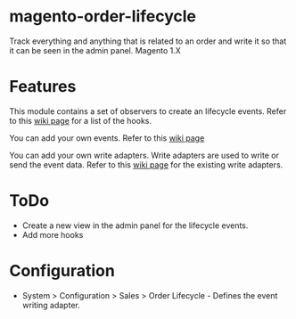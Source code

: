 # magento-order-lifecycle
Track everything and anything that is related to an order and write it so that it can be seen in the admin panel. Magento 1.X

# Features
This module contains a set of observers to create an lifecycle events. Refer to this [wiki page](https://github.com/degdigital/magento-order-lifecycle/wiki/Hook-List) for a list of the hooks. 

You can add your own events. Refer to this [wiki page](https://github.com/degdigital/magento-order-lifecycle/wiki/Adding-a-New-Event) 

You can add your own write adapters. Write adapters are used to write or send the event data. Refer to this [wiki page](https://github.com/degdigital/magento-order-lifecycle/wiki/Lifecycle-Write-Adapters) for the existing write adapters.

# ToDo
* Create a new view in the admin panel for the lifecycle events. 
* Add more hooks

# Configuration
* System > Configuration > Sales > Order Lifecycle - Defines the event writing adapter.
